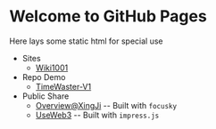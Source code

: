 # Welcome to GitHub Pages

Here lays some static html for special use

- Sites
  - [Wiki1001](https://mulander-j.github.io/fillory/Wiki1001/)  
- Repo Demo
  - [TimeWaster-V1](https://mulander-j.github.io/fillory/twaster/index.html)
- Public Share
  - [Overview@XingJi](https://mulander-j.github.io/fillory/share/work_at_xingji/index.html) -- Built with `focusky`
  - [UseWeb3](https://mulander-j.github.io/fillory/share/useWeb3/index.html) -- Built with `impress.js`

